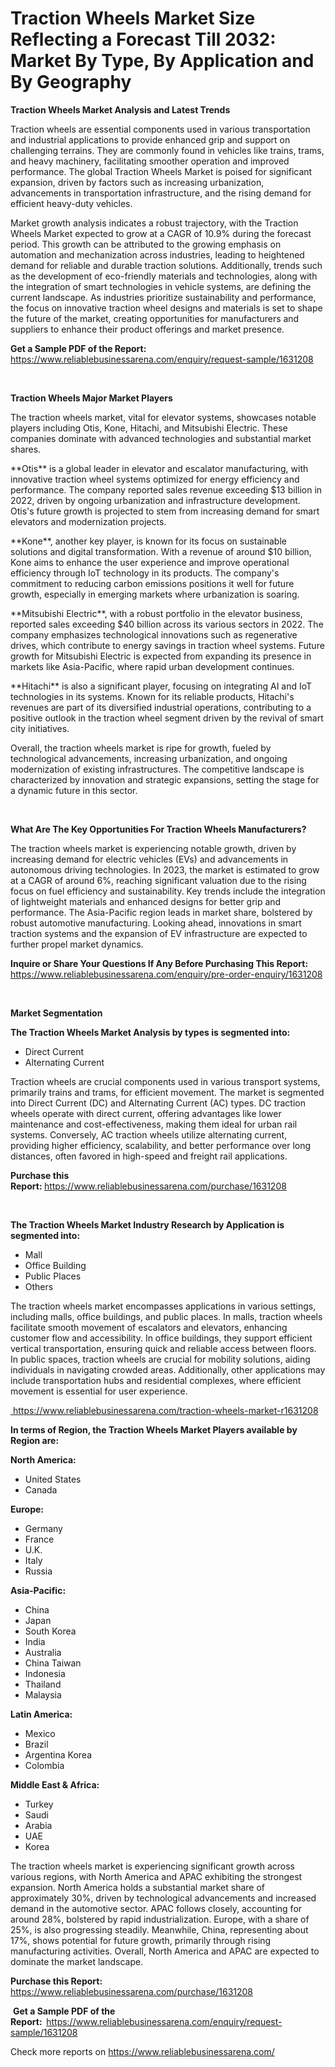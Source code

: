 <p><h1>Traction Wheels Market Size Reflecting a Forecast Till 2032: Market By Type, By Application and By Geography</h1></p><p><strong>Traction Wheels Market Analysis and Latest Trends</strong></p>
<p><p>Traction wheels are essential components used in various transportation and industrial applications to provide enhanced grip and support on challenging terrains. They are commonly found in vehicles like trains, trams, and heavy machinery, facilitating smoother operation and improved performance. The global Traction Wheels Market is poised for significant expansion, driven by factors such as increasing urbanization, advancements in transportation infrastructure, and the rising demand for efficient heavy-duty vehicles.</p><p>Market growth analysis indicates a robust trajectory, with the Traction Wheels Market expected to grow at a CAGR of 10.9% during the forecast period. This growth can be attributed to the growing emphasis on automation and mechanization across industries, leading to heightened demand for reliable and durable traction solutions. Additionally, trends such as the development of eco-friendly materials and technologies, along with the integration of smart technologies in vehicle systems, are defining the current landscape. As industries prioritize sustainability and performance, the focus on innovative traction wheel designs and materials is set to shape the future of the market, creating opportunities for manufacturers and suppliers to enhance their product offerings and market presence.</p></p>
<p><strong>Get a Sample PDF of the Report:&nbsp;</strong> <a href="https://www.reliablebusinessarena.com/enquiry/request-sample/1631208?utm_campaign=1841&utm_medium=2&utm_source=Github&utm_content=ia&utm_term=21022025&utm_id=traction-wheels">https://www.reliablebusinessarena.com/enquiry/request-sample/1631208</a></p>
<p>&nbsp;</p>
<p><strong>Traction Wheels Major Market Players</strong></p>
<p><p>The traction wheels market, vital for elevator systems, showcases notable players including Otis, Kone, Hitachi, and Mitsubishi Electric. These companies dominate with advanced technologies and substantial market shares.</p><p>**Otis** is a global leader in elevator and escalator manufacturing, with innovative traction wheel systems optimized for energy efficiency and performance. The company reported sales revenue exceeding $13 billion in 2022, driven by ongoing urbanization and infrastructure development. Otis's future growth is projected to stem from increasing demand for smart elevators and modernization projects.</p><p>**Kone**, another key player, is known for its focus on sustainable solutions and digital transformation. With a revenue of around $10 billion, Kone aims to enhance the user experience and improve operational efficiency through IoT technology in its products. The company's commitment to reducing carbon emissions positions it well for future growth, especially in emerging markets where urbanization is soaring.</p><p>**Mitsubishi Electric**, with a robust portfolio in the elevator business, reported sales exceeding $40 billion across its various sectors in 2022. The company emphasizes technological innovations such as regenerative drives, which contribute to energy savings in traction wheel systems. Future growth for Mitsubishi Electric is expected from expanding its presence in markets like Asia-Pacific, where rapid urban development continues.</p><p>**Hitachi** is also a significant player, focusing on integrating AI and IoT technologies in its systems. Known for its reliable products, Hitachi's revenues are part of its diversified industrial operations, contributing to a positive outlook in the traction wheel segment driven by the revival of smart city initiatives.</p><p>Overall, the traction wheels market is ripe for growth, fueled by technological advancements, increasing urbanization, and ongoing modernization of existing infrastructures. The competitive landscape is characterized by innovation and strategic expansions, setting the stage for a dynamic future in this sector.</p></p>
<p>&nbsp;</p>
<p><strong>What Are The Key Opportunities For Traction Wheels Manufacturers?</strong></p>
<p><p>The traction wheels market is experiencing notable growth, driven by increasing demand for electric vehicles (EVs) and advancements in autonomous driving technologies. In 2023, the market is estimated to grow at a CAGR of around 6%, reaching significant valuation due to the rising focus on fuel efficiency and sustainability. Key trends include the integration of lightweight materials and enhanced designs for better grip and performance. The Asia-Pacific region leads in market share, bolstered by robust automotive manufacturing. Looking ahead, innovations in smart traction systems and the expansion of EV infrastructure are expected to further propel market dynamics.</p></p>
<p><strong>Inquire or Share Your Questions If Any Before Purchasing This Report:</strong> <a href="https://www.reliablebusinessarena.com/enquiry/pre-order-enquiry/1631208?utm_campaign=1841&utm_medium=2&utm_source=Github&utm_content=ia&utm_term=21022025&utm_id=traction-wheels">https://www.reliablebusinessarena.com/enquiry/pre-order-enquiry/1631208</a></p>
<p>&nbsp;</p>
<p><strong>Market Segmentation</strong></p>
<p><strong>The Traction Wheels Market Analysis by types is segmented into:</strong></p>
<p><ul><li>Direct Current</li><li>Alternating Current</li></ul></p>
<p><p>Traction wheels are crucial components used in various transport systems, primarily trains and trams, for efficient movement. The market is segmented into Direct Current (DC) and Alternating Current (AC) types. DC traction wheels operate with direct current, offering advantages like lower maintenance and cost-effectiveness, making them ideal for urban rail systems. Conversely, AC traction wheels utilize alternating current, providing higher efficiency, scalability, and better performance over long distances, often favored in high-speed and freight rail applications.</p></p>
<p><strong>Purchase this Report:&nbsp;</strong><a href="https://www.reliablebusinessarena.com/purchase/1631208?utm_campaign=1841&utm_medium=2&utm_source=Github&utm_content=ia&utm_term=21022025&utm_id=traction-wheels">https://www.reliablebusinessarena.com/purchase/1631208</a></p>
<p>&nbsp;</p>
<p><strong>The Traction Wheels Market Industry Research by Application is segmented into:</strong></p>
<p><ul><li>Mall</li><li>Office Building</li><li>Public Places</li><li>Others</li></ul></p>
<p><p>The traction wheels market encompasses applications in various settings, including malls, office buildings, and public places. In malls, traction wheels facilitate smooth movement of escalators and elevators, enhancing customer flow and accessibility. In office buildings, they support efficient vertical transportation, ensuring quick and reliable access between floors. In public spaces, traction wheels are crucial for mobility solutions, aiding individuals in navigating crowded areas. Additionally, other applications may include transportation hubs and residential complexes, where efficient movement is essential for user experience.</p></p>
<p><a href="https://www.reliablebusinessarena.com/traction-wheels-market-r1631208?utm_campaign=1841&utm_medium=2&utm_source=Github&utm_content=ia&utm_term=21022025&utm_id=traction-wheels">&nbsp;https://www.reliablebusinessarena.com/traction-wheels-market-r1631208</a></p>
<p><strong>In terms of Region, the Traction Wheels Market Players available by Region are:</strong></p>
<p>
    <p> <strong> North America: </strong>
        <ul>
            <li>United States</li>
            <li>Canada</li>
        </ul>
        </p> 
    <p> <strong> Europe: </strong>
        <ul>
            <li>Germany</li>
            <li>France</li>
            <li>U.K.</li>
            <li>Italy</li>
            <li>Russia</li>
        </ul>
        </p> 
    <p> <strong> Asia-Pacific: </strong>
        <ul>
            <li>China</li>
            <li>Japan</li>
            <li>South Korea</li>
            <li>India</li>
            <li>Australia</li>
            <li>China Taiwan</li>
            <li>Indonesia</li>
            <li>Thailand</li>
            <li>Malaysia</li>
        </ul>
        </p> 
    <p> <strong> Latin America: </strong>
        <ul>
            <li>Mexico</li>
            <li>Brazil</li>
            <li>Argentina Korea</li>
            <li>Colombia</li>
        </ul>
        </p> 
    <p> <strong> Middle East & Africa: </strong>
        <ul>
            <li>Turkey</li>
            <li>Saudi</li>
            <li>Arabia</li>
            <li>UAE</li>
            <li>Korea</li>
        </ul>
    </p>
    </p>
<p><p>The traction wheels market is experiencing significant growth across various regions, with North America and APAC exhibiting the strongest expansion. North America holds a substantial market share of approximately 30%, driven by technological advancements and increased demand in the automotive sector. APAC follows closely, accounting for around 28%, bolstered by rapid industrialization. Europe, with a share of 25%, is also progressing steadily. Meanwhile, China, representing about 17%, shows potential for future growth, primarily through rising manufacturing activities. Overall, North America and APAC are expected to dominate the market landscape.</p></p>
<p><strong>Purchase this Report: </strong><a href="https://www.reliablebusinessarena.com/purchase/1631208?utm_campaign=1841&utm_medium=2&utm_source=Github&utm_content=ia&utm_term=21022025&utm_id=traction-wheels">https://www.reliablebusinessarena.com/purchase/1631208</a></p>
<p>&nbsp;<strong>Get a Sample PDF of the Report:&nbsp;&nbsp;</strong><a href="https://www.reliablebusinessarena.com/enquiry/request-sample/1631208?utm_campaign=1841&utm_medium=2&utm_source=Github&utm_content=ia&utm_term=21022025&utm_id=traction-wheels">https://www.reliablebusinessarena.com/enquiry/request-sample/1631208</a></p>
<p><strong></strong></p>
<p>Check more reports on <a href="https://www.reliablebusinessarena.com/?utm_campaign=1841&utm_medium=2&utm_source=Github&utm_content=ia&utm_term=21022025&utm_id=traction-wheels">https://www.reliablebusinessarena.com/</a></p>